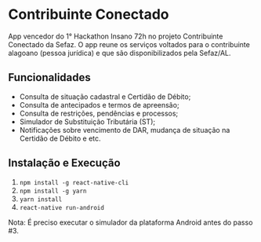 # Contribuinte Conectado

App vencedor do 1° Hackathon Insano 72h no projeto Contribuinte Conectado da Sefaz. O app reune os serviços voltados para o contribuinte alagoano (pessoa jurídica) e que são disponibilizados pela Sefaz/AL.

## Funcionalidades

* Consulta de situação cadastral e Certidão de Débito;
* Consulta de antecipados e termos de apreensão;
* Consulta de restrições, pendências e processos;
* Simulador de Substituição Tributária (ST);
* Notificações sobre vencimento de DAR, mudança de situação na Certidão de Débito e etc.

## Instalação e Execução

1. `npm install -g react-native-cli`
2. `npm install -g yarn`
3. `yarn install`
4. `react-native run-android`

Nota: É preciso executar o simulador da plataforma Android antes do passo #3.
